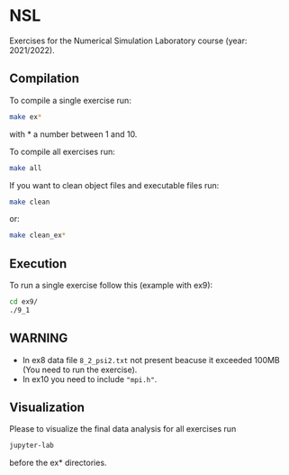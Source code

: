 # NSL
Exercises for the Numerical Simulation Laboratory course (year: 2021/2022).


## Compilation

To compile a single exercise run:
```bash
make ex*
```
with * a number between 1 and 10.

To compile all exercises run:
```bash
make all
```
If you want to clean object files and executable files run:
```bash
make clean
```
or:
```bash
make clean_ex*
```

## Execution

To run a single exercise follow this (example with ex9):
```bash
cd ex9/
./9_1 
```
## WARNING

- In ex8 data file `8_2_psi2.txt` not present beacuse it exceeded 100MB (You need to run the exercise).
- In ex10 you need to include `"mpi.h"`.

## Visualization

Please to visualize the final data analysis for all exercises run
```bash
jupyter-lab
```
before the ex* directories.
